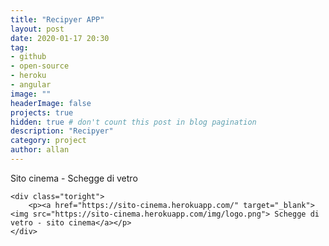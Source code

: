 ```yaml
---
title: "Recipyer APP"
layout: post
date: 2020-01-17 20:30
tag: 
- github
- open-source
- heroku
- angular
image: ""
headerImage: false
projects: true
hidden: true # don't count this post in blog pagination
description: "Recipyer"
category: project
author: allan
---
```


<div class="side-by-side">
    <div class="toleft">
        <figcaption class="caption">Sito cinema - Schegge di vetro</figcaption>
    </div>

    <div class="toright">
        <p><a href="https://sito-cinema.herokuapp.com/" target="_blank"><img src="https://sito-cinema.herokuapp.com/img/logo.png"> Schegge di vetro - sito cinema</a></p>
    </div>
</div>
